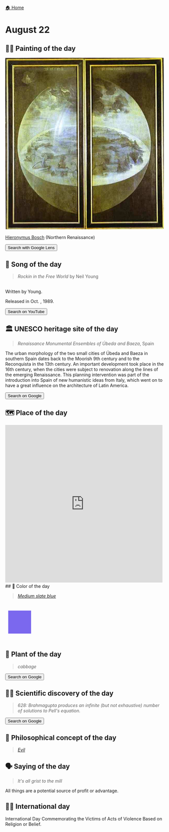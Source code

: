 
[🏠 Home](../../index.md)

# August 22

## 🧑‍🎨 Painting of the day

<img width="600" src="../img/Hieronymus_Bosch_3.jpg">

[Hieronymus Bosch](http://en.wikipedia.org/wiki/Hieronymus_Bosch) (Northern Renaissance)

<button class="btn btn-success"
onclick=" window.open('https://lens.google.com/uploadbyurl?url=https://iretes.github.io/one-a-day/data/img/Hieronymus_Bosch_3.jpg','_blank')">
Search with Google Lens
</button>

## 🎼 Song of the day

> *Rockin in the Free World*
by Neil Young

<br />Written by Young.

Released in Oct. , 1989.

<button class="btn btn-success"
onclick=" window.open('http://www.youtube.com/search?q=Rockin in the Free World by Neil Young','_blank')">
Search on YouTube
</button>

## 🏛️ UNESCO heritage site of the day

> *Renaissance Monumental Ensembles of Úbeda and Baeza*, Spain

<p>The urban morphology of the two small cities of Úbeda and Baeza in southern Spain dates back to the Moorish 9th century and to the Reconquista in the 13th century. An important development took place in the 16th century, when the cities were subject to renovation along the lines of the emerging Renaissance. This planning intervention was part of the introduction into Spain of new humanistic ideas from Italy, which went on to have a great influence on the architecture of Latin America.</p>

<button class="btn btn-success"
onclick=" window.open('http://www.google.com/search?q=Renaissance Monumental Ensembles of Úbeda and Baeza','_blank')">
Search on Google
</button>

## 🗺️ Place of the day

<iframe
src="https://www.mapcrunch.com"
name="mapcrunch"
width="500"
height="500"
allowTransparency="true"
scrolling="no"
frameborder="0"
>
</iframe>
## 🎨 Color of the day

> *[Medium slate blue](https://en.wikipedia.org/wiki/X11_color_names#Color_names)*

<div style="color:#7B68EE; font-size: 100px;">&#9632;</div>

## 🌿 Plant of the day

> *cabbage*

<button class="btn btn-success"
onclick=" window.open('http://www.google.com/search?q=cabbage','_blank')">
Search on Google
</button>

## 🧑‍🔬 Scientific discovery of the day

> *628: Brahmagupta produces an infinite (but not exhaustive) number of solutions to Pell's equation.*

<button class="btn btn-success"
onclick=" window.open('http://www.google.com/search?q=628: Brahmagupta produces an infinite (but not exhaustive) number of solutions to Pell s equation.','_blank')"> 
Search on Google
</button>

## 💭 Philosophical concept of the day

> *[Evil](https://en.wikipedia.org/wiki/Evil)*

## 🗣️ Saying of the day

> *It's all grist to the mill*

All things are a potential source of profit or advantage.

## 🏳️‍🌈 International day

International Day Commemorating the Victims of Acts of Violence Based on Religion or Belief.